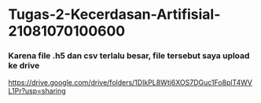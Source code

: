 # Tugas-2-Kecerdasan-Artifisial-21081070100600

### Karena file .h5 dan csv terlalu besar, file tersebut saya upload ke drive
https://drive.google.com/drive/folders/1DIkPL8Wtj6XOS7DGuc1Fo8plT4WVL1Pr?usp=sharing